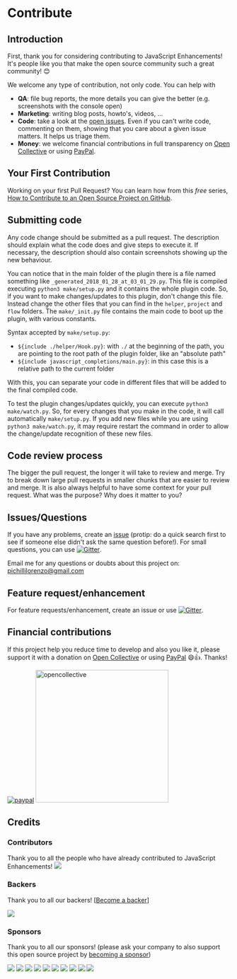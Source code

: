 # Contribute

## Introduction

First, thank you for considering contributing to JavaScript Enhancements! It's people like you that make the open source community such a great community! 😊

We welcome any type of contribution, not only code. You can help with 
- **QA**: file bug reports, the more details you can give the better (e.g. screenshots with the console open)
- **Marketing**: writing blog posts, howto's, videos, ...
- **Code**: take a look at the [open issues](issues). Even if you can't write code, commenting on them, showing that you care about a given issue matters. It helps us triage them.
- **Money**: we welcome financial contributions in full transparency on [Open Collective](https://opencollective.com/javascriptenhancements) or using [PayPal](https://www.paypal.me/LorenzoPichilli).

## Your First Contribution

Working on your first Pull Request? You can learn how from this *free* series, [How to Contribute to an Open Source Project on GitHub](https://egghead.io/series/how-to-contribute-to-an-open-source-project-on-github).

## Submitting code

Any code change should be submitted as a pull request. The description should explain what the code does and give steps to execute it. If necessary, the description should also contain screenshots showing up the new behaviour.

You can notice that in the main folder of the plugin there is a file named something like `_generated_2018_01_28_at_03_01_29.py`. This file is compiled executing `python3 make/setup.py` and it contains the whole plugin code. So, if you want to make changes/updates to this plugin, don't change this file. Instead change the other files that you can find in the `helper`, `project` and `flow` folders. The `make/_init.py` file contains the main code to boot up the plugin, with various constants.

Syntax accepted by `make/setup.py`:
* `${include ./helper/Hook.py}`: with `./` at the beginning of the path, you are pointing to the root path of the plugin folder, like an "absolute path" 
* `${include javascript_completions/main.py}`: in this case this is a relative path to the current folder

With this, you can separate your code in different files that will be added to the final compiled code.

To test the plugin changes/updates quickly, you can execute `python3 make/watch.py`. So, for every changes that you make in the code, it will call automatically `make/setup.py`. If you add new files while you are using `python3 make/watch.py`, it may require restart the command in order to allow the change/update recognition of these new files.

## Code review process

The bigger the pull request, the longer it will take to review and merge. Try to break down large pull requests in smaller chunks that are easier to review and merge.
It is also always helpful to have some context for your pull request. What was the purpose? Why does it matter to you?

## Issues/Questions

If you have any problems, create an [issue](issue) (protip: do a quick search first to see if someone else didn't ask the same question before!). For small questions, you can use [![Gitter](https://img.shields.io/gitter/room/nwjs/nw.js.svg)](https://gitter.im/JavaScriptEnhancements/Lobby).

Email me for any questions or doubts about this project on: [pichillilorenzo@gmail.com](mailto:pichillilorenzo@gmail.com)

## Feature request/enhancement

For feature requests/enhancement, create an issue or use [![Gitter](https://img.shields.io/gitter/room/nwjs/nw.js.svg)](https://gitter.im/JavaScriptEnhancements/Features).

## Financial contributions

If this project help you reduce time to develop and also you like it, please support it with a donation on [Open Collective](https://opencollective.com/javascriptenhancements) or using [PayPal](https://www.paypal.me/LorenzoPichilli) 😄👍. Thanks!

[![paypal](https://www.paypalobjects.com/en_US/i/btn/btn_donateCC_LG.gif)](https://www.paypal.me/LorenzoPichilli)
<a href="https://opencollective.com/javascriptenhancements/donate" target="_blank">
  <img alt="opencollective" src="https://opencollective.com/javascriptenhancements/donate/button@2x.png?color=blue" width=300 />
</a>

## Credits

### Contributors

Thank you to all the people who have already contributed to JavaScript Enhancements!
<a href="graphs/contributors"><img src="https://opencollective.com/javascriptenhancements/contributors.svg?width=890" /></a>


### Backers

Thank you to all our backers! [[Become a backer](https://opencollective.com/javascriptenhancements#backer)]

<a href="https://opencollective.com/javascriptenhancements#backers" target="_blank"><img src="https://opencollective.com/javascriptenhancements/backers.svg?width=890"></a>


### Sponsors

Thank you to all our sponsors! (please ask your company to also support this open source project by [becoming a sponsor](https://opencollective.com/javascriptenhancements#sponsor))

<a href="https://opencollective.com/javascriptenhancements/sponsor/0/website" target="_blank"><img src="https://opencollective.com/javascriptenhancements/sponsor/0/avatar.svg"></a>
<a href="https://opencollective.com/javascriptenhancements/sponsor/1/website" target="_blank"><img src="https://opencollective.com/javascriptenhancements/sponsor/1/avatar.svg"></a>
<a href="https://opencollective.com/javascriptenhancements/sponsor/2/website" target="_blank"><img src="https://opencollective.com/javascriptenhancements/sponsor/2/avatar.svg"></a>
<a href="https://opencollective.com/javascriptenhancements/sponsor/3/website" target="_blank"><img src="https://opencollective.com/javascriptenhancements/sponsor/3/avatar.svg"></a>
<a href="https://opencollective.com/javascriptenhancements/sponsor/4/website" target="_blank"><img src="https://opencollective.com/javascriptenhancements/sponsor/4/avatar.svg"></a>
<a href="https://opencollective.com/javascriptenhancements/sponsor/5/website" target="_blank"><img src="https://opencollective.com/javascriptenhancements/sponsor/5/avatar.svg"></a>
<a href="https://opencollective.com/javascriptenhancements/sponsor/6/website" target="_blank"><img src="https://opencollective.com/javascriptenhancements/sponsor/6/avatar.svg"></a>
<a href="https://opencollective.com/javascriptenhancements/sponsor/7/website" target="_blank"><img src="https://opencollective.com/javascriptenhancements/sponsor/7/avatar.svg"></a>
<a href="https://opencollective.com/javascriptenhancements/sponsor/8/website" target="_blank"><img src="https://opencollective.com/javascriptenhancements/sponsor/8/avatar.svg"></a>
<a href="https://opencollective.com/javascriptenhancements/sponsor/9/website" target="_blank"><img src="https://opencollective.com/javascriptenhancements/sponsor/9/avatar.svg"></a>

<!-- This `CONTRIBUTING.md` is based on @nayafia's template https://github.com/nayafia/contributing-template -->
